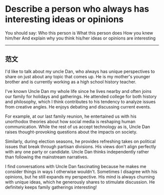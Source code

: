 # Describe a person who always has interesting ideas or opinions
You should say:
    Who this person is
    What this person does
    How you knew him/her
    And explain why you think his/her ideas or opinions are interesting

---

## 范文

I'd like to talk about my uncle Dan, who always has unique perspectives to share on just about any topic that comes up. He is my mother's younger brother and is currently working as a high school history teacher.

I've known Uncle Dan my whole life since he lives nearby and often joins our family for holidays and gatherings. He attended college for both history and philosophy, which I think contributes to his tendency to analyze issues from creative angles. He enjoys debating and discussing current events.

For example, at our last family reunion, he entertained us with his unorthodox theories about how social media is reshaping human communication. While the rest of us accept technology as is, Uncle Dan raises thought-provoking questions about the impacts on society. 

Similarly, during election seasons, he provides refreshing takes on political issues that break through partisan divisions. His views don't align perfectly with any one party or candidate. Uncle Dan thinks independently rather than following the mainstream narratives.

I find conversations with Uncle Dan fascinating because he makes me consider things in ways I otherwise wouldn't. Sometimes I disagree with his opinions, but he still expands my perspective. His mind is always churning with unique ideas, which he generously shares to stimulate discussion. He definitely keeps family gatherings interesting!